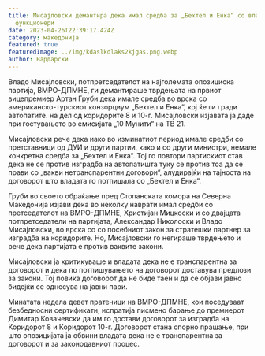 ```yaml
---
title: Мисајловски демантира дека имал средба за „Бехтел и Енка“ со владини
  функционери
date: 2023-04-26T22:39:17.424Z
category: македонија
featured: true
featuredImage: ../img/kdaslkdlaks2kjgas.png.webp
author: Вардарски
---
```


Владо Мисајловски, потпретседателот на најголемата опозициска партија, ВМРО-ДПМНЕ, ги демантираше тврдењата на првиот вицепремиер Артан Груби дека имале средба во врска со американско-турскиот конзорциум „Бехтел и Енка“, кој ќе ги гради автопатите. на дел од коридорите 8 и 10-г. Мисајловски изјавата ја даде при гостувањето во емисијата „10 Мунити“ на ТВ 21.

Мисајловски рече дека иако во изминатиот период имале средби со претставници од ДУИ и други партии, како и со други министри, немале конкретна средба за „Бехтел и Енка“. Тој го повтори партискиот став дека не се против изградба на автопатишта туку се против тоа да се прави со „вакви нетранспарентни договори“, алудирајќи на тајноста на договорот што владата го потпишала со „Бехтел и Енка“.

Груби во своето обраќање пред Стопанската комора на Северна Македонија изјави дека во неколку наврати имал средби со претседателот на ВМРО-ДПМНЕ, Христијан Мицкоски и со двајцата потпретседатели на партијата, Александар Николоски и Владо Мисајловски, во врска со со посебниот закон за стратешки партнер за изградба на коридорите. Но, Мисајловски го негираше тврдењето и рече дека партијата е против ваквите закони.

Мисајловски ја критикуваше и владата дека не е транспарентна за договорот и дека по потпишувањето на договорот доставува предлози за закони. Тој повика договорот да не биде таен и да се објави јавно бидејќи се однесува на јавни пари.

Минатата недела девет пратеници на ВМРО-ДПМНЕ, кои поседуваат безбедносни сертификати, испратија писмено барање до премиерот Димитар Ковачевски да им го достави договорот за изградба на Коридорот 8 и Коридорот 10-г. Договорот стана спорно прашање, при што опозицијата ја обвини владата дека не е транспарентна за договорот и за законодавниот процес.
